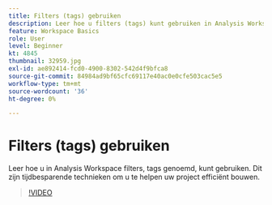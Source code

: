 ```yaml
---
title: Filters (tags) gebruiken
description: Leer hoe u filters (tags) kunt gebruiken in Analysis Workspace
feature: Workspace Basics
role: User
level: Beginner
kt: 4845
thumbnail: 32959.jpg
exl-id: ae892414-fcd0-4900-8302-542d4f9bfca8
source-git-commit: 84984ad9bf65cfc69117e40ac0e0cfe503cac5e5
workflow-type: tm+mt
source-wordcount: '36'
ht-degree: 0%

---
```


# Filters (tags) gebruiken

Leer hoe u in Analysis Workspace filters, tags genoemd, kunt gebruiken. Dit zijn tijdbesparende technieken om u te helpen uw project efficiënt bouwen.

>[!VIDEO](https://video.tv.adobe.com/v/32959/?quality=12&learn=on)
